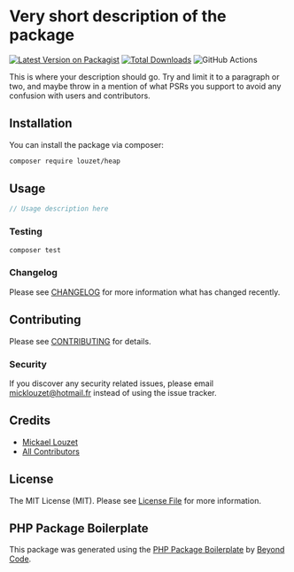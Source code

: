 # Very short description of the package

[![Latest Version on Packagist](https://img.shields.io/packagist/v/louzet/heap.svg?style=flat-square)](https://packagist.org/packages/louzet/heap)
[![Total Downloads](https://img.shields.io/packagist/dt/louzet/heap.svg?style=flat-square)](https://packagist.org/packages/louzet/heap)
![GitHub Actions](https://github.com/louzet/heap/actions/workflows/main.yml/badge.svg)

This is where your description should go. Try and limit it to a paragraph or two, and maybe throw in a mention of what PSRs you support to avoid any confusion with users and contributors.

## Installation

You can install the package via composer:

```bash
composer require louzet/heap
```

## Usage

```php
// Usage description here
```

### Testing

```bash
composer test
```

### Changelog

Please see [CHANGELOG](CHANGELOG.md) for more information what has changed recently.

## Contributing

Please see [CONTRIBUTING](CONTRIBUTING.md) for details.

### Security

If you discover any security related issues, please email micklouzet@hotmail.fr instead of using the issue tracker.

## Credits

-   [Mickael Louzet](https://github.com/louzet)
-   [All Contributors](../../contributors)

## License

The MIT License (MIT). Please see [License File](LICENSE.md) for more information.

## PHP Package Boilerplate

This package was generated using the [PHP Package Boilerplate](https://laravelpackageboilerplate.com) by [Beyond Code](http://beyondco.de/).
